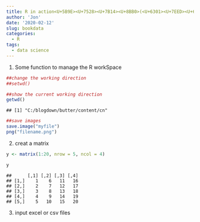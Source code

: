 ```yaml
---
title: R in action<U+5B9E><U+7528><U+7B14><U+8BB0>(<U+6301><U+7EED><U+66F4><U+65B0>)
author: 'Jon'
date: '2020-02-12'
slug: bookdata
categories:
  - R
tags:
  - data science
---
```


1. Some function to manage the R workSpace

```r
##change the working direction
##setwd()

##show the current working direction
getwd()
```

```
## [1] "C:/blogdown/butter/content/cn"
```

```r
##save images
save.image("myfile")
png("filename.png")
```

2. creat a matrix

```r
y <- matrix(1:20, nrow = 5, ncol = 4)

y
```

```
##      [,1] [,2] [,3] [,4]
## [1,]    1    6   11   16
## [2,]    2    7   12   17
## [3,]    3    8   13   18
## [4,]    4    9   14   19
## [5,]    5   10   15   20
```

3. input excel or csv files


